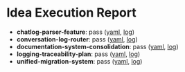# Idea Execution Report

- **chatlog-parser-feature**: pass ([yaml](../ideas/chatlog-parser-feature.idea.yaml), [log](../logs/idea-runtime/chatlog-parser-feature.json))
- **conversation-log-router**: pass ([yaml](../ideas/conversation-log-router.idea.yaml), [log](../logs/idea-runtime/conversation-log-router.json))
- **documentation-system-consolidation**: pass ([yaml](../ideas/documentation-system-consolidation.idea.yaml), [log](../logs/idea-runtime/documentation-system-consolidation.json))
- **logging-traceability-plan**: pass ([yaml](../ideas/logging-traceability-plan.idea.yaml), [log](../logs/idea-runtime/logging-traceability-plan.json))
- **unified-migration-system**: pass ([yaml](../ideas/unified-migration-system.idea.yaml), [log](../logs/idea-runtime/unified-migration-system.json))
